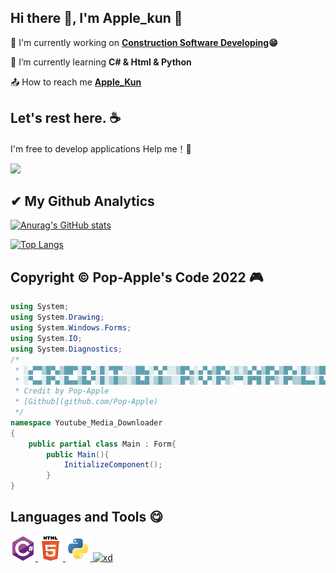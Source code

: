 ## Hi there 👋,  I'm Apple_kun 🍎

🔭 I'm currently working on **[Construction Software Developing](https://user-images.githubusercontent.com/101918076/166414164-528d97c9-62a3-4739-bb9a-657bc1021b83.jpg)😁**

🌱 I’m currently learning **C# & Html & Python**

📤 How to reach me **[Apple_Kun](https://mail.google.com/mail/u/0/#inbox)**

## Let's rest here. ☕
I'm free to develop applications Help me！🥺

  <img src="https://cdn.discordapp.com/attachments/795665756129198080/983730029903106088/Pixel_Art_Gif.gif" />

## ✔ My Github Analytics

[![Anurag's GitHub stats](https://github-readme-stats.vercel.app/api?username=Pop-Apple&theme=nord)](https://github.com/anuraghazra/github-readme-stats)

[![Top Langs](https://github-readme-stats.vercel.app/api/top-langs/?username=Pop-Apple&theme=nord)](https://github.com/anuraghazra/github-readme-stats)

## Copyright © Pop-Apple's Code 2022 🎮
````csharp
using System;
using System.Drawing;
using System.Windows.Forms;
using System.IO;
using System.Diagnostics;
/*
 * ░▄▀▀▒█▀▄▒██▀░█▀▄░█░▀█▀░░░██▄░▀▄▀░░▒█▀▄░▄▀▄▒█▀▄░▒░▒▄▀▄▒█▀▄▒█▀▄░█▒░▒██▀
 * ░▀▄▄░█▀▄░█▄▄▒█▄▀░█░▒█▒▒░▒█▄█░▒█▒▒░░█▀▒░▀▄▀░█▀▒░▀▀░█▀█░█▀▒░█▀▒▒█▄▄░█▄▄
 * Credit by Pop-Apple
 * [Github](github.com/Pop-Apple)
 */
namespace Youtube_Media_Downloader
{
    public partial class Main : Form{
        public Main(){
            InitializeComponent();
        }
}
````
## Languages and Tools 😋
<p align="left"> <a href="https://www.w3schools.com/cs/" target="_blank" rel="noreferrer"> <img src="https://raw.githubusercontent.com/devicons/devicon/master/icons/csharp/csharp-original.svg" alt="csharp" width="40" height="40"/> </a> <a href="https://www.w3.org/html/" target="_blank" rel="noreferrer"> <img src="https://raw.githubusercontent.com/devicons/devicon/master/icons/html5/html5-original-wordmark.svg" alt="html5" width="40" height="40"/> </a> <a href="https://www.python.org" target="_blank" rel="noreferrer"> <img src="https://raw.githubusercontent.com/devicons/devicon/master/icons/python/python-original.svg" alt="python" width="40" height="40"/> </a> <a href="https://www.adobe.com/products/xd.html" target="_blank" rel="noreferrer"> <img src="https://cdn.worldvectorlogo.com/logos/adobe-xd.svg" alt="xd" width="40" height="40"/> </a> </p>
